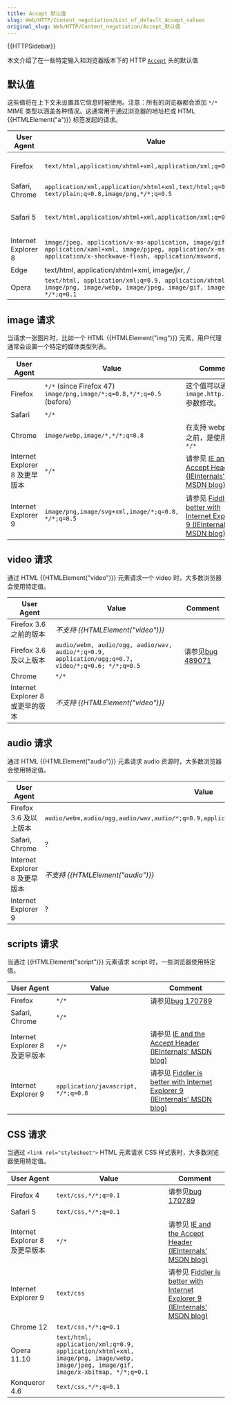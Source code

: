 ```yaml
---
title: Accept 默认值
slug: Web/HTTP/Content_negotiation/List_of_default_Accept_values
original_slug: Web/HTTP/Content_negotiation/Accept_默认值
---
```


{{HTTPSidebar}}

本文介绍了在一些特定输入和浏览器版本下的 HTTP [`Accept`](/zh-CN/docs/Web/HTTP/Headers/Accept) 头的默认值

## 默认值

这些值将在上下文未设置其它信息时被使用。注意：所有的浏览器都会添加 `*/*` MIME 类型以涵盖各种情况。这通常用于通过浏览器的地址栏或 HTML {{HTMLElement("a")}} 标签发起的请求。

| User Agent          | Value                                                                                                                                                                   | Comment                                                                                                                                           |
| ------------------- | ----------------------------------------------------------------------------------------------------------------------------------------------------------------------- | ------------------------------------------------------------------------------------------------------------------------------------------------- |
| Firefox             | `text/html,application/xhtml+xml,application/xml;q=0.9,*/*;q=0.8`                                                                                                       | `这个值可以通过 network.http.accept.default` 参数来修改。                                                                                          |
| Safari, Chrome      | `application/xml,application/xhtml+xml,text/html;q=0.9, text/plain;q=0.8,image/png,*/*;q=0.5`                                                                           | [source](http://www.newmediacampaigns.com/page/browser-rest-http-accept-headers)                                                                  |
| Safari 5            | `text/html,application/xhtml+xml,application/xml;q=0.9,*/*;q=0.8`                                                                                                       | 这是对早期 `Accept` 头的改进，不再把 `image/png` 排在 `text/html` 之前。                                                                          |
| Internet Explorer 8 | `image/jpeg, application/x-ms-application, image/gif, application/xaml+xml, image/pjpeg, application/x-ms-xbap, application/x-shockwave-flash, application/msword, */*` | 请参见 [IE and the Accept Header (IEInternals' MSDN blog)](http://blogs.msdn.com/b/ieinternals/archive/2009/07/01/ie-and-the-accept-header.aspx). |
| Edge                | text/html, application/xhtml+xml, image/jxr, _/_                                                                                                                        |                                                                                                                                                   |
| Opera               | `text/html, application/xml;q=0.9, application/xhtml+xml, image/png, image/webp, image/jpeg, image/gif, image/x-xbitmap, */*;q=0.1`                                     |                                                                                                                                                   |

## image 请求

当请求一张图片时，比如一个 HTML {{HTMLElement("img")}} 元素，用户代理通常会设置一个特定的媒体类型列表。

| User Agent                     | Value                                                                 | Comment                                                                                                                                                                          |
| ------------------------------ | --------------------------------------------------------------------- | -------------------------------------------------------------------------------------------------------------------------------------------------------------------------------- |
| Firefox                        | `*/*` (since Firefox 47) `image/png,image/*;q=0.8,*/*;q=0.5` (before) | 这个值可以通过 `image.http.accept` 参数修改。                                                                                                                                    |
| Safari                         | `*/*`                                                                 |                                                                                                                                                                                  |
| Chrome                         | `image/webp,image/*,*/*;q=0.8`                                        | 在支持 webp 格式之前，是使用的 `*/*`                                                                                                                                             |
| Internet Explorer 8 及更早版本 | `*/*`                                                                 | 请参见 [IE and the Accept Header (IEInternals' MSDN blog)](http://blogs.msdn.com/b/ieinternals/archive/2009/07/01/ie-and-the-accept-header.aspx)                                 |
| Internet Explorer 9            | `image/png,image/svg+xml,image/*;q=0.8, */*;q=0.5`                    | 请参见 [Fiddler is better with Internet Explorer 9 (IEInternals' MSDN blog)](http://blogs.msdn.com/b/fiddler/archive/2011/02/10/fiddler-is-better-with-internet-explorer-9.aspx) |

## video 请求

通过 HTML {{HTMLElement("video")}} 元素请求一个 video 时，大多数浏览器会使用特定值。

| User Agent                       | Value                                                                                              | Comment                                                                 |
| -------------------------------- | -------------------------------------------------------------------------------------------------- | ----------------------------------------------------------------------- |
| Firefox 3.6 之前的版本           | _不支持 {{HTMLElement("video")}}_                                                          |                                                                         |
| Firefox 3.6 及以上版本           | `audio/webm, audio/ogg, audio/wav, audio/*;q=0.9, application/ogg;q=0.7, video/*;q=0.6; */*;q=0.5` | 请参见[bug 489071](https://bugzilla.mozilla.org/show_bug.cgi?id=489071) |
| Chrome                           | `*/*`                                                                                              |                                                                         |
| Internet Explorer 8 或更早的版本 | _不支持 {{HTMLElement("video")}}_                                                          |                                                                         |

## audio 请求

通过 HTML {{HTMLElement("audio")}} 元素请求 audio 资源时，大多数浏览器会使用特定值。

| User Agent                     | Value                                                                                        | Comment                                                               |
| ------------------------------ | -------------------------------------------------------------------------------------------- | --------------------------------------------------------------------- |
| Firefox 3.6 及以上版本         | `audio/webm,audio/ogg,audio/wav,audio/*;q=0.9,application/ogg;q=0.7,video/*;q=0.6,*/*;q=0.5` | See [bug 489071](https://bugzilla.mozilla.org/show_bug.cgi?id=489071) |
| Safari, Chrome                 | ?                                                                                            |                                                                       |
| Internet Explorer 8 及更早版本 | _不支持 {{HTMLElement("audio")}}_                                                    |                                                                       |
| Internet Explorer 9            | ?                                                                                            |                                                                       |

## scripts 请求

当通过 {{HTMLElement("script")}} 元素请求 script 时，一些浏览器使用特定值。

| User Agent                     | Value                               | Comment                                                                                                                                                                          |
| ------------------------------ | ----------------------------------- | -------------------------------------------------------------------------------------------------------------------------------------------------------------------------------- |
| Firefox                        | `*/*`                               | 请参见[bug 170789](https://bugzilla.mozilla.org/show_bug.cgi?id=170789)                                                                                                          |
| Safari, Chrome                 | `*/*`                               |                                                                                                                                                                                  |
| Internet Explorer 8 及更早版本 | `*/*`                               | 请参见 [IE and the Accept Header (IEInternals' MSDN blog)](http://blogs.msdn.com/b/ieinternals/archive/2009/07/01/ie-and-the-accept-header.aspx)                                 |
| Internet Explorer 9            | `application/javascript, */*;q=0.8` | 请参见 [Fiddler is better with Internet Explorer 9 (IEInternals' MSDN blog)](http://blogs.msdn.com/b/fiddler/archive/2011/02/10/fiddler-is-better-with-internet-explorer-9.aspx) |

## CSS 请求

当通过 `<link rel="stylesheet">` HTML 元素请求 CSS 样式表时，大多数浏览器使用特定值。

| User Agent                     | Value                                                                                                                               | Comment                                                                                                                                                                          |
| ------------------------------ | ----------------------------------------------------------------------------------------------------------------------------------- | -------------------------------------------------------------------------------------------------------------------------------------------------------------------------------- |
| Firefox 4                      | `text/css,*/*;q=0.1`                                                                                                                | 请参见[bug 170789](https://bugzilla.mozilla.org/show_bug.cgi?id=170789)                                                                                                          |
| Safari 5                       | `text/css,*/*;q=0.1`                                                                                                                |                                                                                                                                                                                  |
| Internet Explorer 8 及更早版本 | `*/*`                                                                                                                               | 请参见 [IE and the Accept Header (IEInternals' MSDN blog)](http://blogs.msdn.com/b/ieinternals/archive/2009/07/01/ie-and-the-accept-header.aspx)                                 |
| Internet Explorer 9            | `text/css`                                                                                                                          | 请参见 [Fiddler is better with Internet Explorer 9 (IEInternals' MSDN blog)](http://blogs.msdn.com/b/fiddler/archive/2011/02/10/fiddler-is-better-with-internet-explorer-9.aspx) |
| Chrome 12                      | `text/css,*/*;q=0.1`                                                                                                                |                                                                                                                                                                                  |
| Opera 11.10                    | `text/html, application/xml;q=0.9, application/xhtml+xml, image/png, image/webp, image/jpeg, image/gif, image/x-xbitmap, */*;q=0.1` |                                                                                                                                                                                  |
| Konqueror 4.6                  | `text/css,*/*;q=0.1`                                                                                                                |                                                                                                                                                                                  |

